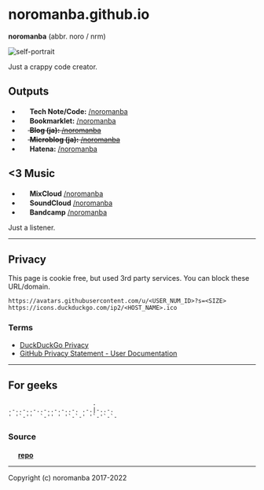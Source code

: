 # noromanba.github.io

**noromanba** (abbr. noro / nrm)

<!--
TODO inline image
we needs data URI on GFM but rejected it
https://github.com/github/markup/issues/270#issuecomment-77102192
-->
<!--
![self-portrait](https://github.com/noromanba.png)
-->
![self-portrait](https://avatars.githubusercontent.com/u/974716?s=460)

Just a crappy code creator.

## Outputs

<!-- w/ favicon
-->
- <img src="https://icons.duckduckgo.com/ip2/gist.github.com.ico" width="16px" height="16px"> **Tech Note/Code:** [/noromanba](https://gist.github.com/noromanba/)
- <img src="https://icons.duckduckgo.com/ip2/let.hatelabo.jp.ico" width="16px" height="16px"> **Bookmarklet:** [/noromanba](http://let.hatelabo.jp/noromanba/)
- ~~<img src="https://icons.duckduckgo.com/ip2/ptech.g.hatena.ne.jp.ico" width="16px" height="16px"> **Blog (ja):** [/noromanba](http://ptech.g.hatena.ne.jp/noromanba/)~~
- ~~<img src="https://icons.duckduckgo.com/ip2/h.hatena.ne.jp.ico" width="16px" height="16px"> **Microblog (ja):** [/noromanba](http://h.hatena.ne.jp/noromanba/)~~
- <img src="https://icons.duckduckgo.com/ip2/profile.hatena.ne.jp.ico" width="16px" height="16px"> **Hatena:** [/noromanba](https://profile.hatena.ne.jp/noromanba/)

## \<3 Music

- <img src="https://icons.duckduckgo.com/ip2/www.mixcloud.com.ico" width="16px" height="16px"> **MixCloud** [/noromanba](https://www.mixcloud.com/noromanba/)
- <img src="https://icons.duckduckgo.com/ip2/soundcloud.com.ico" width="16px" height="16px"> **SoundCloud** [/noromanba](https://soundcloud.com/noromanba/likes)
- <img src="https://icons.duckduckgo.com/ip2/bandcamp.com.ico" width="16px" height="16px"> **Bandcamp** [/noromanba](https://bandcamp.com/noromanba)

<!-- text only
## Outputs

- **Tech Note/Code:** [/noromanba](https://gist.github.com/noromanba/)
- **Bookmarklet:** [/noromanba](https://let.hatelabo.jp/noromanba/)
- **Blog (ja):** [/noromanba](https://ptech.g.hatena.ne.jp/noromanba/)
- **Microblog (ja):** [/noromanba](http://h.hatena.ne.jp/noromanba/)
- **Hatena:** [/noromanba](https://profile.hatena.ne.jp/noromanba/)

##\<3 Music

- **MixCloud** [/noromanba](https://www.mixcloud.com/noromanba/)
- **SoundCloud** [/noromanba](https://soundcloud.com/noromanba/likes)
- **Bandcamp** [/noromanba](https://bandcamp.com/noromanba)
-->

Just a listener.

----

## Privacy

This page is cookie free, but used 3rd party services. You can block these URL/domain.

```
https://avatars.githubusercontent.com/u/<USER_NUM_ID>?s=<SIZE>
https://icons.duckduckgo.com/ip2/<HOST_NAME>.ico
```

### Terms

- [DuckDuckGo Privacy](https://duckduckgo.com/privacy)
- [GitHub Privacy Statement - User Documentation](https://help.github.com/articles/github-privacy-statement/)

----

## For geeks

```aa
                        .
.-..-..-..-..-.-..-. .-.|-..-.
' '`-''  `-'' ' '`-`-' '`-'`-`-

```

### Source

<img src="https://icons.duckduckgo.com/ip2/gist.github.com.ico" width="16px" height="16px"> [**repo**](https://github.com/noromanba/noromanba.github.com/)

----

Copyright (c) noromanba 2017-2022

<!-- favicon fetchers
![icon](https://cdn-ak.favicon.st-hatena.com/?url=https://example.com)
![icon](https://www.google.com/s2/favicons?domain=example.com)
![icon](https://favicon-proxy.herokuapp.com/example.com)
![icon](https://icons.duckduckgo.com/ip2/example.com.ico)
-->

<!-- favicon alignment but can't use in GFM
<style>
  img[alt^="icon-"] {
    max-width: 16px;
  }
<style>
-->
